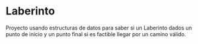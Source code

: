 # Laberinto

Proyecto usando estructuras de datos para saber si un Laberinto dados un punto de inicio y un punto final si es factible llegar por un camino válido.
